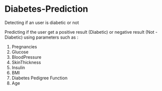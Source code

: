 # Diabetes-Prediction
Detecting if an user is diabetic or not

Predicting if the user get a positive result (Diabetic) or negative result (Not - Diabetic) using parameters such as :

1. Pregnancies
2. Glucose
3. BloodPressure
4. SkinThickness
5. Insulin
6. BMI
7. Diabetes Pedigree Function
8. Age
